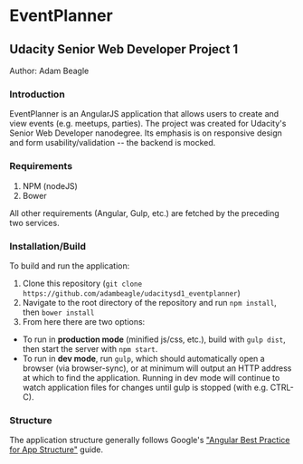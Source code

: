 # EventPlanner
## Udacity Senior Web Developer Project 1

Author: Adam Beagle

### Introduction

EventPlanner is an AngularJS application that allows users to create and view events (e.g. meetups, parties). The project was created for Udacity's Senior Web Developer nanodegree. Its emphasis is on responsive design and form usability/validation -- the backend is mocked.

### Requirements

1. NPM (nodeJS)
2. Bower

All other requirements (Angular, Gulp, etc.) are fetched by the preceding two services.

### Installation/Build

To build and run the application:

1. Clone this repository (`git clone https://github.com/adambeagle/udacitysd1_eventplanner`)
2. Navigate to the root directory of the repository and run `npm install`, then `bower install`
3. From here there are two options:
  * To run in **production mode** (minified js/css, etc.), build with `gulp dist`, then start the server with `npm start`. 
  * To run in **dev mode**, run `gulp`, which should automatically open a browser (via browser-sync), or at minimum will output an HTTP address at which to find the application. Running in dev mode will continue to watch application files for changes until gulp is stopped (with e.g. CTRL-C).

### Structure

The application structure generally follows Google's ["Angular Best Practice for App Structure"](https://docs.google.com/document/d/1XXMvReO8-Awi1EZXAXS4PzDzdNvV6pGcuaF4Q9821Es/pub) guide. 

